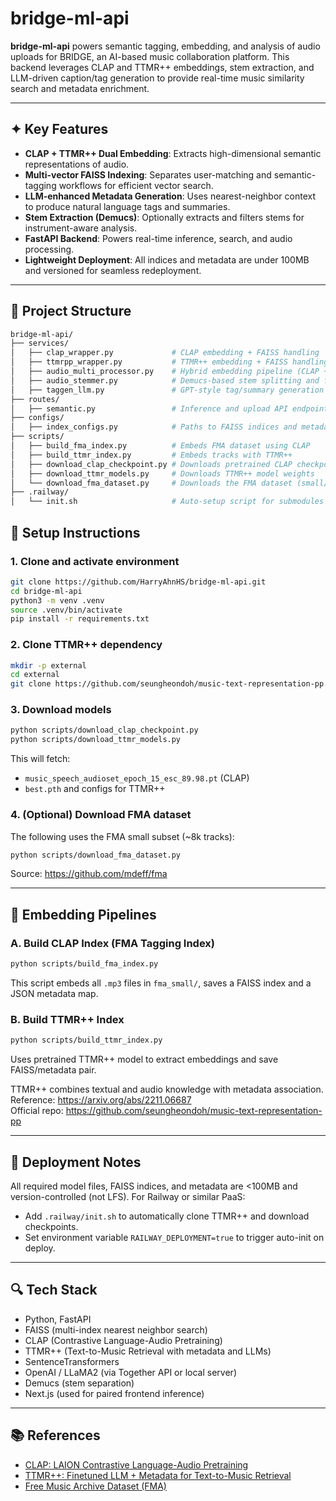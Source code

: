 # bridge-ml-api

**bridge-ml-api** powers semantic tagging, embedding, and analysis of audio uploads for BRIDGE, an AI-based music collaboration platform. This backend leverages CLAP and TTMR++ embeddings, stem extraction, and LLM-driven caption/tag generation to provide real-time music similarity search and metadata enrichment.

---

## ✦ Key Features

- **CLAP + TTMR++ Dual Embedding**: Extracts high-dimensional semantic representations of audio.
- **Multi-vector FAISS Indexing**: Separates user-matching and semantic-tagging workflows for efficient vector search.
- **LLM-enhanced Metadata Generation**: Uses nearest-neighbor context to produce natural language tags and summaries.
- **Stem Extraction (Demucs)**: Optionally extracts and filters stems for instrument-aware analysis.
- **FastAPI Backend**: Powers real-time inference, search, and audio processing.
- **Lightweight Deployment**: All indices and metadata are under 100MB and versioned for seamless redeployment.

---

## 📁 Project Structure

```bash
bridge-ml-api/
├── services/
│   ├── clap_wrapper.py             # CLAP embedding + FAISS handling
│   ├── ttmrpp_wrapper.py           # TTMR++ embedding + FAISS handling
│   ├── audio_multi_processor.py    # Hybrid embedding pipeline (CLAP + TTMR++)
│   ├── audio_stemmer.py            # Demucs-based stem splitting and filtering
│   ├── taggen_llm.py               # GPT-style tag/summary generation
├── routes/
│   ├── semantic.py                 # Inference and upload API endpoints
├── configs/
│   ├── index_configs.py            # Paths to FAISS indices and metadata
├── scripts/
│   ├── build_fma_index.py          # Embeds FMA dataset using CLAP
│   ├── build_ttmr_index.py         # Embeds tracks with TTMR++
│   ├── download_clap_checkpoint.py # Downloads pretrained CLAP checkpoint
│   ├── download_ttmr_models.py     # Downloads TTMR++ model weights
│   └── download_fma_dataset.py     # Downloads the FMA dataset (small/medium)
├── .railway/
│   └── init.sh                     # Auto-setup script for submodules and models
```

## 🔧 Setup Instructions

### 1. Clone and activate environment

```bash
git clone https://github.com/HarryAhnHS/bridge-ml-api.git
cd bridge-ml-api
python3 -m venv .venv
source .venv/bin/activate
pip install -r requirements.txt
```

### 2. Clone TTMR++ dependency

```bash
mkdir -p external
cd external
git clone https://github.com/seungheondoh/music-text-representation-pp.git
```

### 3. Download models

```bash
python scripts/download_clap_checkpoint.py
python scripts/download_ttmr_models.py
```

This will fetch:

- `music_speech_audioset_epoch_15_esc_89.98.pt` (CLAP)
- `best.pth` and configs for TTMR++

### 4. (Optional) Download FMA dataset

The following uses the FMA small subset (~8k tracks):

```bash
python scripts/download_fma_dataset.py
```

Source: https://github.com/mdeff/fma

---

## 🧠 Embedding Pipelines

### A. Build CLAP Index (FMA Tagging Index)

```bash
python scripts/build_fma_index.py
```

This script embeds all `.mp3` files in `fma_small/`, saves a FAISS index and a JSON metadata map.

### B. Build TTMR++ Index

```bash
python scripts/build_ttmr_index.py
```

Uses pretrained TTMR++ model to extract embeddings and save FAISS/metadata pair.

TTMR++ combines textual and audio knowledge with metadata association.  
Reference: https://arxiv.org/abs/2211.06687  
Official repo: https://github.com/seungheondoh/music-text-representation-pp

---

## 🚀 Deployment Notes

All required model files, FAISS indices, and metadata are <100MB and version-controlled (not LFS). For Railway or similar PaaS:

- Add `.railway/init.sh` to automatically clone TTMR++ and download checkpoints.
- Set environment variable `RAILWAY_DEPLOYMENT=true` to trigger auto-init on deploy.

---

## 🔍 Tech Stack

- Python, FastAPI
- FAISS (multi-index nearest neighbor search)
- CLAP (Contrastive Language-Audio Pretraining)
- TTMR++ (Text-to-Music Retrieval with metadata and LLMs)
- SentenceTransformers
- OpenAI / LLaMA2 (via Together API or local server)
- Demucs (stem separation)
- Next.js (used for paired frontend inference)

---

## 📚 References

- [CLAP: LAION Contrastive Language-Audio Pretraining](https://arxiv.org/abs/2211.06687)
- [TTMR++: Finetuned LLM + Metadata for Text-to-Music Retrieval](https://github.com/seungheondoh/music-text-representation-pp)
- [Free Music Archive Dataset (FMA)](https://github.com/mdeff/fma)
